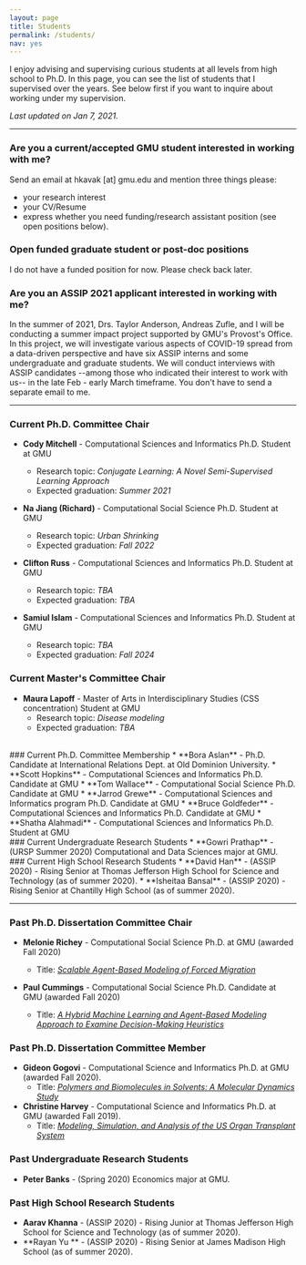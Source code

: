 ```yaml
---
layout: page
title: Students
permalink: /students/
nav: yes
---
```


I enjoy advising and supervising curious students at all levels from high school to Ph.D. In this page, you can see the list of students that I supervised over the years. See below first if you want to inquire about working under my supervision.

*Last updated on Jan 7, 2021.*

---

### Are you a current/accepted GMU student interested in working with me?
Send an email at hkavak [at] gmu.edu and mention three things please:  
* your research interest
* your CV/Resume 
* express whether you need funding/research assistant position (see open positions below).

### Open funded graduate student or post-doc positions
I do not have a funded position for now. Please check back later.


### Are you an ASSIP 2021 applicant interested in working with me?
In the summer of 2021, Drs. Taylor Anderson, Andreas Zufle, and I will be conducting a summer impact project supported by GMU's Provost's Office. In this project, we will investigate various aspects of COVID-19 spread from a data-driven perspective and have six ASSIP interns and some undergraduate and graduate students. We will conduct interviews with ASSIP candidates --among those who indicated their interest to work with us-- in the late Feb - early March timeframe. You don't have to send a separate email to me.

---
  
### Current Ph.D. Committee Chair

  
* **Cody Mitchell** - Computational Sciences and Informatics Ph.D. Student at GMU
  * Research topic: *Conjugate Learning: A Novel Semi-Supervised Learning Approach*
  * Expected graduation: *Summer 2021*
  
* **Na Jiang (Richard)** - Computational Social Science Ph.D. Student at GMU
  * Research topic: *Urban Shrinking*
  * Expected graduation: *Fall 2022*
  
* **Clifton Russ** - Computational Sciences and Informatics Ph.D. Student at GMU
  * Research topic: *TBA*
  * Expected graduation: *TBA*
  
* **Samiul Islam** - Computational Sciences and Informatics Ph.D. Student at GMU
  * Research topic: *TBA*
  * Expected graduation: *Fall 2024*

### Current Master's Committee Chair

* **Maura Lapoff** - Master of Arts in Interdisciplinary Studies (CSS concentration) Student at GMU
  * Research topic: *Disease modeling*
  * Expected graduation: *TBA*
  



<br/>
### Current Ph.D. Committee Membership
* **Bora Aslan** - Ph.D. Candidate at International Relations Dept. at Old Dominion University.
* **Scott Hopkins** - Computational Sciences and Informatics Ph.D. Candidate at GMU 
* **Tom Wallace** - Computational Social Science Ph.D. Candidate at GMU
* **Jarrod Grewe** - Computational Sciences and Informatics program Ph.D. Candidate  at GMU
* **Bruce Goldfeder** - Computational Sciences and Informatics Ph.D. Candidate at GMU
* **Shatha Alahmadi** - Computational Sciences and Informatics Ph.D. Student at GMU

<br/>
### Current Undergraduate Research Students
* **Gowri Prathap** - (URSP Summer 2020) Computational and Data Sciences major at GMU.

<br/>
### Current High School Research Students
* **David Han** - (ASSIP 2020) - Rising Senior at Thomas Jefferson High School for Science and Technology  (as of summer 2020).
* **Isheitaa Bansal** - (ASSIP 2020) - Rising Senior at Chantilly High School (as of summer 2020).

---

### Past Ph.D. Dissertation Committee Chair
* **Melonie Richey** - Computational Social Science Ph.D.  at GMU (awarded Fall 2020)
  * Title: [*Scalable Agent-Based Modeling of Forced Migration*](https://www.dropbox.com/s/fdbpildwkzrat3q/Richey_2020_abstract.pdf?dl=0)
  
* **Paul Cummings** - Computational Social Science Ph.D. Candidate at GMU (awarded Fall 2020)
  * Title: [*A Hybrid Machine Learning and Agent-Based Modeling Approach to Examine Decision-Making Heuristics*](https://www.dropbox.com/s/6dl6wf5nhabayc8/PaulCummings_PHD_Abstract.pdf?dl=0)

### Past Ph.D. Dissertation Committee Member
* **Gideon Gogovi** - Computational Science and Informatics Ph.D. at GMU (awarded Fall 2020).
  * Title: [*Polymers and Biomolecules in Solvents: A Molecular Dynamics Study*](https://search.proquest.com)  
* **Christine Harvey** - Computational Science and Informatics Ph.D. at GMU (awarded Fall 2019).
  * Title: [*Modeling, Simulation, and Analysis of the US Organ Transplant System*](https://search.proquest.com/docview/2379670232)  


### Past Undergraduate Research Students
* **Peter Banks** - (Spring 2020) Economics major at GMU.

### Past High School Research Students
* **Aarav Khanna** - (ASSIP 2020) - Rising Junior at Thomas Jefferson High School for Science and Technology (as of summer 2020).
* **Rayan Yu ** - (ASSIP 2020) - Rising Senior at James Madison High School  (as of summer 2020).

